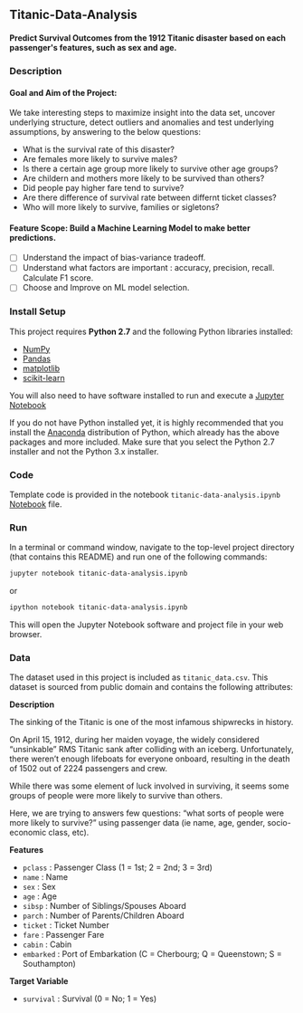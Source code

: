 ## Titanic-Data-Analysis 

#### Predict Survival Outcomes from the 1912 Titanic disaster based on each passenger's features, such as sex and age.


### Description

#### Goal and Aim of the Project: 
We take interesting steps to maximize insight into the data set, uncover underlying structure, detect outliers and anomalies and test underlying assumptions, by answering to the below questions:

* What is the survival rate of this disaster?
* Are females more likely to survive males?
* Is there a certain age group more likely to survive other age groups?
* Are childern and mothers more likely to be survived than others?
* Did people pay higher fare tend to survive?
* Are there difference of survival rate between differnt ticket classes?
* Who will more likely to survive, families or sigletons?

#### Feature Scope: Build a Machine Learning Model to make better predictions. 

- [ ] Understand the impact of bias-variance tradeoff. 
- [ ] Understand what factors are important : accuracy, precision, recall. Calculate F1 score.
- [ ] Choose and Improve on ML model selection.

### Install Setup

This project requires **Python 2.7** and the following Python libraries installed:

- [NumPy](http://www.numpy.org/)
- [Pandas](http://pandas.pydata.org)
- [matplotlib](http://matplotlib.org/)
- [scikit-learn](http://scikit-learn.org/stable/)

You will also need to have software installed to run and execute a [Jupyter Notebook](http://ipython.org/notebook.html)

If you do not have Python installed yet, it is highly recommended that you install the [Anaconda](http://continuum.io/downloads) distribution of Python, which already has the above packages and more included. Make sure that you select the Python 2.7 installer and not the Python 3.x installer.


### Code

Template code is provided in the notebook `titanic-data-analysis.ipynb` 
[Notebook](https://github.com/YRohitha/Titanic-Data-Analysis/tree/main/src/titanic-data-analysis.ipynb) file. 


### Run

In a terminal or command window, navigate to the top-level project directory (that contains this README) and run one of the following commands:

```bash
jupyter notebook titanic-data-analysis.ipynb
```
or
```bash
ipython notebook titanic-data-analysis.ipynb
```
This will open the Jupyter Notebook software and project file in your web browser.


### Data

The dataset used in this project is included as `titanic_data.csv`. This dataset is sourced from public domain and contains the following attributes:

**Description**

The sinking of the Titanic is one of the most infamous shipwrecks in history.

On April 15, 1912, during her maiden voyage, the widely considered “unsinkable” RMS Titanic sank after colliding with an iceberg. Unfortunately, there weren’t enough lifeboats for everyone onboard, resulting in the death of 1502 out of 2224 passengers and crew.

While there was some element of luck involved in surviving, it seems some groups of people were more likely to survive than others.

Here, we are trying to answers few questions: “what sorts of people were more likely to survive?” using passenger data (ie name, age, gender, socio-economic class, etc).

**Features**
- `pclass` : Passenger Class (1 = 1st; 2 = 2nd; 3 = 3rd)
- `name` : Name
- `sex` : Sex
- `age` : Age
- `sibsp` : Number of Siblings/Spouses Aboard
- `parch` : Number of Parents/Children Aboard
- `ticket` : Ticket Number
- `fare` : Passenger Fare
- `cabin` : Cabin
- `embarked` : Port of Embarkation (C = Cherbourg; Q = Queenstown; S = Southampton)

**Target Variable**
- `survival` : Survival (0 = No; 1 = Yes)
